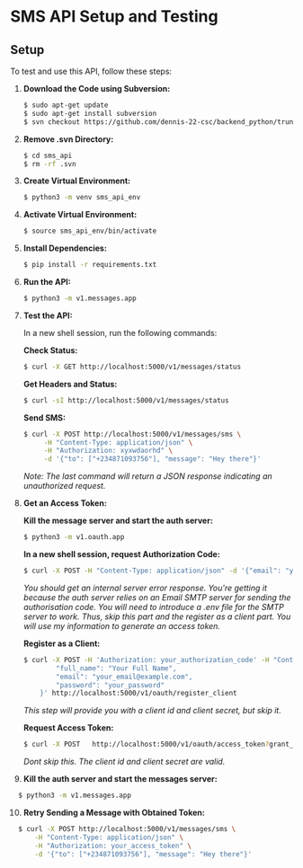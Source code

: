 # SMS API Setup and Testing

## Setup

To test and use this API, follow these steps:

1. **Download the Code using Subversion:**
    ```bash
    $ sudo apt-get update
    $ sudo apt-get install subversion
    $ svn checkout https://github.com/dennis-22-csc/backend_python/trunk/api/sms_api
    ```

2. **Remove .svn Directory:**
    ```bash
    $ cd sms_api
    $ rm -rf .svn
    ```

3. **Create Virtual Environment:**
    ```bash
    $ python3 -m venv sms_api_env
    ```

4. **Activate Virtual Environment:**
    ```bash
    $ source sms_api_env/bin/activate
    ```

5. **Install Dependencies:**
    ```bash
    $ pip install -r requirements.txt
    ```

6. **Run the API:**
    ```bash
    $ python3 -m v1.messages.app
    ```

7. **Test the API:**

    In a new shell session, run the following commands:

    **Check Status:**
    ```bash
    $ curl -X GET http://localhost:5000/v1/messages/status
    ```

    **Get Headers and Status:**
    ```bash
    $ curl -sI http://localhost:5000/v1/messages/status
    ```

    **Send SMS:**
    ```bash
    $ curl -X POST http://localhost:5000/v1/messages/sms \
         -H "Content-Type: application/json" \
         -H "Authorization: xyxwdaorhd" \
         -d '{"to": ["+234871093756"], "message": "Hey there"}' 
    ```
    *Note: The last command will return a JSON response indicating an unauthorized request.*

8. **Get an Access Token:**

    **Kill the message server and start the auth server:**
    ```bash
    $ python3 -m v1.oauth.app
    ```
    
    **In a new shell session, request Authorization Code:**
    ```bash
    $ curl -X POST -H "Content-Type: application/json" -d '{"email": "your_email@example.com"}' http://localhost:5000/v1/oauth/auth_code
    ```
	*You should get an internal server error response. You're getting it because the auth server relies on an Email SMTP server for sending the authorisation code. You will need to introduce a .env file for the SMTP server to work. Thus, skip this part and the register as a client part. You will use my information to generate an access token.*
	
    **Register as a Client:**
    ```bash
    $ curl -X POST -H 'Authorization: your_authorization_code' -H "Content-Type: application/json" -d '{
            "full_name": "Your Full Name",
            "email": "your_email@example.com",
            "password": "your_password"
        }' http://localhost:5000/v1/oauth/register_client
    ```

    *This step will provide you with a client id and client secret, but skip it.*

    **Request Access Token:**
    ```bash
    $ curl -X POST   http://localhost:5000/v1/oauth/access_token?grant_type=client_credentials   -H 'Content-Type: application/x-www-form-urlencoded'   -d 'client_id=f44fa2ff-488c-4ce4-969c-2ff0c4883ad9&client_secret=sOOI7ycMGI-gHN0VXdrfR95MFu_ThKNj9hS2j2zL60Y' 
    ```
	*Dont skip this. The client id and client secret are valid.*
	
9. **Kill the auth server and start the messages server:**
  ```bash
    $ python3 -m v1.messages.app
  ```
    
10. **Retry Sending a Message with Obtained Token:**
  ```bash
    $ curl -X POST http://localhost:5000/v1/messages/sms \
        -H "Content-Type: application/json" \
        -H "Authorization: your_access_token" \
        -d '{"to": ["+234871093756"], "message": "Hey there"}'
  ```
   

